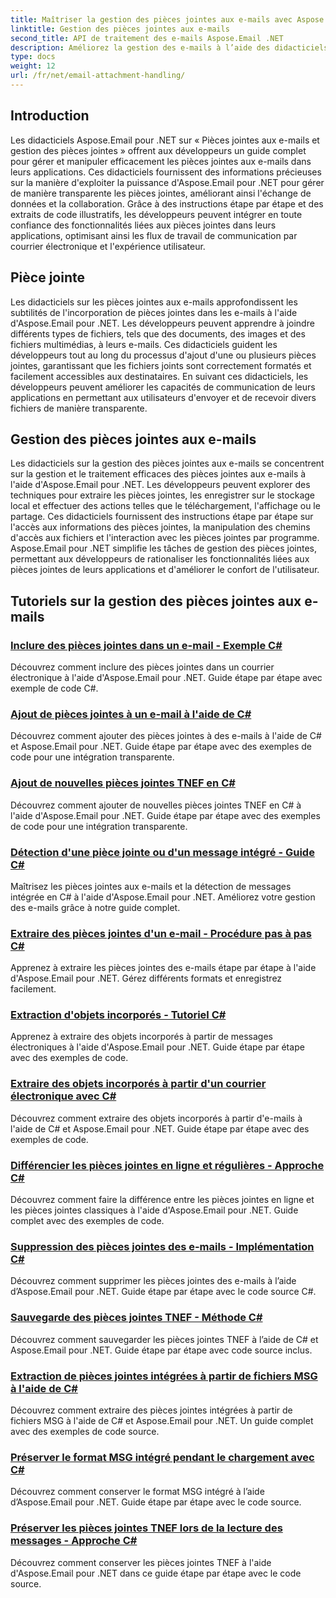 ```yaml
---
title: Maîtriser la gestion des pièces jointes aux e-mails avec Aspose.Email pour .NET
linktitle: Gestion des pièces jointes aux e-mails
second_title: API de traitement des e-mails Aspose.Email .NET
description: Améliorez la gestion des e-mails à l’aide des didacticiels Aspose.Email pour .NET. Découvrez un traitement rationalisé, des analyses et des informations basées sur les données. Guide étape par étape fourni.
type: docs
weight: 12
url: /fr/net/email-attachment-handling/
---
```

## Introduction

Les didacticiels Aspose.Email pour .NET sur « Pièces jointes aux e-mails et gestion des pièces jointes » offrent aux développeurs un guide complet pour gérer et manipuler efficacement les pièces jointes aux e-mails dans leurs applications. Ces didacticiels fournissent des informations précieuses sur la manière d'exploiter la puissance d'Aspose.Email pour .NET pour gérer de manière transparente les pièces jointes, améliorant ainsi l'échange de données et la collaboration. Grâce à des instructions étape par étape et des extraits de code illustratifs, les développeurs peuvent intégrer en toute confiance des fonctionnalités liées aux pièces jointes dans leurs applications, optimisant ainsi les flux de travail de communication par courrier électronique et l'expérience utilisateur.

## Pièce jointe

Les didacticiels sur les pièces jointes aux e-mails approfondissent les subtilités de l'incorporation de pièces jointes dans les e-mails à l'aide d'Aspose.Email pour .NET. Les développeurs peuvent apprendre à joindre différents types de fichiers, tels que des documents, des images et des fichiers multimédias, à leurs e-mails. Ces didacticiels guident les développeurs tout au long du processus d'ajout d'une ou plusieurs pièces jointes, garantissant que les fichiers joints sont correctement formatés et facilement accessibles aux destinataires. En suivant ces didacticiels, les développeurs peuvent améliorer les capacités de communication de leurs applications en permettant aux utilisateurs d'envoyer et de recevoir divers fichiers de manière transparente.

## Gestion des pièces jointes aux e-mails

Les didacticiels sur la gestion des pièces jointes aux e-mails se concentrent sur la gestion et le traitement efficaces des pièces jointes aux e-mails à l'aide d'Aspose.Email pour .NET. Les développeurs peuvent explorer des techniques pour extraire les pièces jointes, les enregistrer sur le stockage local et effectuer des actions telles que le téléchargement, l'affichage ou le partage. Ces didacticiels fournissent des instructions étape par étape sur l'accès aux informations des pièces jointes, la manipulation des chemins d'accès aux fichiers et l'interaction avec les pièces jointes par programme. Aspose.Email pour .NET simplifie les tâches de gestion des pièces jointes, permettant aux développeurs de rationaliser les fonctionnalités liées aux pièces jointes de leurs applications et d'améliorer le confort de l'utilisateur.

## Tutoriels sur la gestion des pièces jointes aux e-mails
### [Inclure des pièces jointes dans un e-mail - Exemple C#](./including-attachments-in-email-csharp-example/)
Découvrez comment inclure des pièces jointes dans un courrier électronique à l'aide d'Aspose.Email pour .NET. Guide étape par étape avec exemple de code C#.
### [Ajout de pièces jointes à un e-mail à l'aide de C#](./adding-email-attachments-using-csharp/)
Découvrez comment ajouter des pièces jointes à des e-mails à l'aide de C# et Aspose.Email pour .NET. Guide étape par étape avec des exemples de code pour une intégration transparente.
### [Ajout de nouvelles pièces jointes TNEF en C#](./adding-new-tnef-attachments-in-csharp/)
Découvrez comment ajouter de nouvelles pièces jointes TNEF en C# à l'aide d'Aspose.Email pour .NET. Guide étape par étape avec des exemples de code pour une intégration transparente.
### [Détection d'une pièce jointe ou d'un message intégré - Guide C#](./detecting-attachment-or-embedded-message-csharp-guide/)
Maîtrisez les pièces jointes aux e-mails et la détection de messages intégrée en C# à l'aide d'Aspose.Email pour .NET. Améliorez votre gestion des e-mails grâce à notre guide complet.
### [Extraire des pièces jointes d'un e-mail - Procédure pas à pas C#](./extracting-attachments-from-email-csharp-walkthrough/)
Apprenez à extraire les pièces jointes des e-mails étape par étape à l'aide d'Aspose.Email pour .NET. Gérez différents formats et enregistrez facilement.
### [Extraction d'objets incorporés - Tutoriel C#](./extracting-embedded-objects-csharp-tutorial/)
Apprenez à extraire des objets incorporés à partir de messages électroniques à l'aide d'Aspose.Email pour .NET. Guide étape par étape avec des exemples de code.
### [Extraire des objets incorporés à partir d'un courrier électronique avec C#](./extracting-embedded-objects-from-email-with-csharp/)
Découvrez comment extraire des objets incorporés à partir d'e-mails à l'aide de C# et Aspose.Email pour .NET. Guide étape par étape avec des exemples de code.
### [Différencier les pièces jointes en ligne et régulières - Approche C#](./differentiating-inline-and-regular-attachments-csharp-approach/)
Découvrez comment faire la différence entre les pièces jointes en ligne et les pièces jointes classiques à l'aide d'Aspose.Email pour .NET. Guide complet avec des exemples de code.
### [Suppression des pièces jointes des e-mails - Implémentation C#](./removing-attachments-from-emails-csharp-implementation/)
Découvrez comment supprimer les pièces jointes des e-mails à l’aide d’Aspose.Email pour .NET. Guide étape par étape avec le code source C#.
### [Sauvegarde des pièces jointes TNEF - Méthode C#](./safeguarding-tnef-attachments-csharp-method/)
Découvrez comment sauvegarder les pièces jointes TNEF à l’aide de C# et Aspose.Email pour .NET. Guide étape par étape avec code source inclus.
### [Extraction de pièces jointes intégrées à partir de fichiers MSG à l'aide de C#](./extracting-embedded-attachments-from-msg-files-using-csharp/)
Découvrez comment extraire des pièces jointes intégrées à partir de fichiers MSG à l'aide de C# et Aspose.Email pour .NET. Un guide complet avec des exemples de code source.
### [Préserver le format MSG intégré pendant le chargement avec C#](./preserving-embedded-msg-format-during-load-with-csharp/)
Découvrez comment conserver le format MSG intégré à l’aide d’Aspose.Email pour .NET. Guide étape par étape avec le code source.
### [Préserver les pièces jointes TNEF lors de la lecture des messages - Approche C#](./preserving-tnef-attachments-when-reading-messages-csharp-approach/)
Découvrez comment conserver les pièces jointes TNEF à l'aide d'Aspose.Email pour .NET dans ce guide étape par étape avec le code source.
